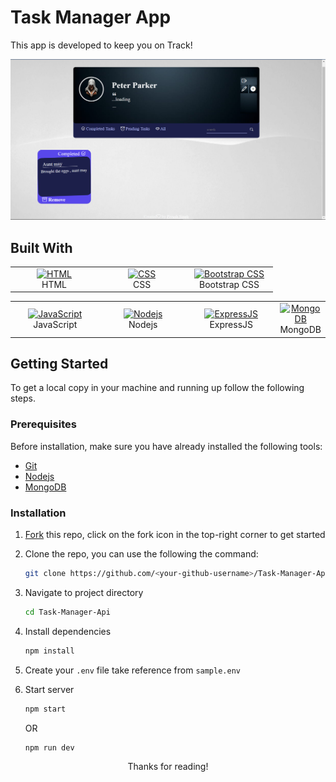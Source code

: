# Task Manager App

This app is developed to keep you on Track!

![user-profile](client/public/images/user-profile.png)

## Built With
 <table>
 	<tbody>
 		<tr>
 			<td align="Center" width="30%">
 				<a href="https://developer.mozilla.org/en-US/docs/Web/HTML" target="_blank" rel="noreferrer">
 					<img src="https://raw.githubusercontent.com/danielcranney/readme-generator/main/public/icons/skills/html5-colored.svg" width="36" height="36" alt="HTML">
 				</a> <br> HTML
 			</td>
 			<td align="Center" width="30%">
 				<a href="https://developer.mozilla.org/en-US/docs/Web/CSS" target="_blank" rel="noreferrer">
 					<img src="https://raw.githubusercontent.com/danielcranney/readme-generator/main/public/icons/skills/css3-colored.svg" width="36" height="36" alt="CSS">
 				</a> <br> CSS
 			</td>
 			<td align="Center" width="30%">
 				<a href="https://getbootstrap.com" target="_blank" rel="noreferrer">
 					<img src="https://raw.githubusercontent.com/danielcranney/readme-generator/main/public/icons/skills/bootstrap-colored.svg" width="36" height="36" alt="Bootstrap CSS">
 				</a> <br> Bootstrap CSS
 			</td>
 		</tr>
 	</tbody>
 </table>
 <table>
 	<tbody>
 		<tr>
 			<td align="Center" width="30%">
 				<a href="https://developer.mozilla.org/en-US/docs/Web/JavaScript" target="_blank" rel="noreferrer">
 					<img src="https://raw.githubusercontent.com/danielcranney/readme-generator/main/public/icons/skills/javascript-colored.svg" width="36" height="36" alt="JavaScript">
 				</a> <br> JavaScript
 			</td>
 			<td align="Center" width="30%">
 				<a href="https://nodejs.org/en/" target="_blank" rel="noreferrer">
 					<img src="https://raw.githubusercontent.com/danielcranney/readme-generator/main/public/icons/skills/nodejs-colored.svg" width="36" height="36" alt="Nodejs">
 				</a> <br> Nodejs
 			</td>
 			<td align="Center" width="30%">
 				<a href="https://expressjs.com" target="_blank" rel="noreferrer">
 					<img src="https://raw.githubusercontent.com/danielcranney/readme-generator/main/public/icons/skills/express-colored.svg" width="36" height="36" alt="ExpressJS">
 				</a> <br> ExpressJS
 			</td>
 			<td align="Center" width="30%">
 				<a href="https://mongodb.com" target="_blank" rel="noreferrer">
 					<img src="https://raw.githubusercontent.com/danielcranney/readme-generator/main/public/icons/skills/mongodb-colored.svg" width="36" height="36" alt="MongoDB">
 				</a> <br> MongoDB
 			</td>
 		</tr>
 	</tbody>
 </table>

 ## Getting Started

 To get a local copy in your machine and running up follow the following steps.

 ### Prerequisites
 Before installation, make sure you have already installed the following tools: 

 - [Git](https://git-scm.com/downloads)
 - [Nodejs](https://nodejs.org/en/download/)
 - [MongoDB](https://mongodb.com/download/)

 ### Installation 

 1. [Fork](https://github.com/rupali-codes/Task-Manager-Api/fork) this repo, click on the fork icon in the top-right corner to get started

 2. Clone the repo, you can use the following the command: 
 	 ```bash
     git clone https://github.com/<your-github-username>/Task-Manager-Api
     ```

 3. Navigate to project directory
 	```bash
    cd Task-Manager-Api
    ```

 4. Install dependencies
 	```bash
    npm install
    ```

 5. Create your `.env` file take reference from `sample.env`

 6. Start server 
 	```bash
    npm start
    ```

    OR


    ```bash
    npm run dev
    ```




<p align="center">
	Thanks for reading!
</p>

